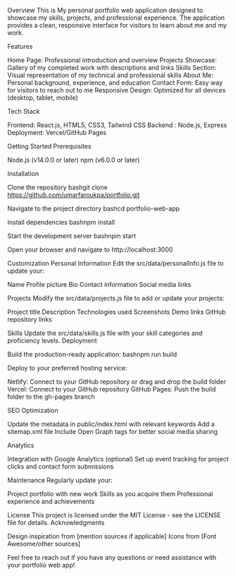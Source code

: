 Overview
This is My personal portfolio web application designed to showcase my skills, projects, and professional experience. The application provides a clean, responsive interface for visitors to learn about me and my work.

Features

Home Page: Professional introduction and overview
Projects Showcase: Gallery of my completed work with descriptions and links
Skills Section: Visual representation of my technical and professional skills
About Me: Personal background, experience, and education
Contact Form: Easy way for visitors to reach out to me
Responsive Design: Optimized for all devices (desktop, tablet, mobile)

Tech Stack

Frontend: React.js, HTML5, CSS3, Tailwind CSS
Backend : Node.js, Express
Deployment: Vercel/GitHub Pages

Getting Started
Prerequisites

Node.js (v14.0.0 or later)
npm (v6.0.0 or later)

Installation

Clone the repository
bashgit clone https://github.com/umarfaroukpa/portfolio.git

Navigate to the project directory
bashcd portfolio-web-app

Install dependencies
bashnpm install

Start the development server
bashnpm start

Open your browser and navigate to http://localhost:3000

Customization
Personal Information
Edit the src/data/personalInfo.js file to update your:

Name
Profile picture
Bio
Contact information
Social media links

Projects
Modify the src/data/projects.js file to add or update your projects:

Project title
Description
Technologies used
Screenshots
Demo links
GitHub repository links

Skills
Update the src/data/skills.js file with your skill categories and proficiency levels.
Deployment

Build the production-ready application:
bashnpm run build

Deploy to your preferred hosting service:

Netlify: Connect to your GitHub repository or drag and drop the build folder
Vercel: Connect to your GitHub repository
GitHub Pages: Push the build folder to the gh-pages branch



SEO Optimization

Update the metadata in public/index.html with relevant keywords
Add a sitemap.xml file
Include Open Graph tags for better social media sharing

Analytics

Integration with Google Analytics (optional)
Set up event tracking for project clicks and contact form submissions

Maintenance
Regularly update your:

Project portfolio with new work
Skills as you acquire them
Professional experience and achievements

License
This project is licensed under the MIT License - see the LICENSE file for details.
Acknowledgments

Design inspiration from [mention sources if applicable]
Icons from [Font Awesome/other sources]


Feel free to reach out if you have any questions or need assistance with your portfolio web app!